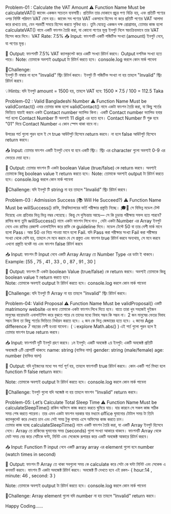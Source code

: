 
Problem-01 : Calculate the VAT Amount 
⚠️ Function Name Must be calculateVAT()
জাবেদ একজন সচেতন ব্যবসায়ী। প্রতিদিন তার দোকানে প্রচুর পণ্য বিক্রি হয়, এবং প্রতিটি পণ্যের ওপর নির্দিষ্ট পরিমাণ VAT যোগ হয়। জাবেদ সব পণ্যের VAT একসাথে হিসেব না করে প্রতিটি পণ্যের VAT আলাদা করে রাখতে চায়, যেন পরবর্তী সময়ে হিসেব করতে সুবিধা হয়।
তুমি যেহেতু একজন দক্ষ প্রোগ্রামার, তোমার কাজ হলো calculateVAT() নামে একটি ফাংশন তৈরি করা, যা কোনো পণ্যের মূল্য ইনপুট নিলে স্বয়ংক্রিয়ভাবে তার VAT হিসেব করে দিবে। 
 VAT Rate:  7.5%
📥 Input:
ফাংশনটি একটি পজিটিভ সংখ্যা (amount) ইনপুট নেবে, যা পণ্যের মূল্য।


🚀 Output:
ফাংশনটি 7.5% VAT ক্যালকুলেট করে একটি সংখ্যা রিটার্ন করবে।
Output দশমিক সংখ্যা হতে পারে।
Note: তোমাকে অবশ্যই output টা রিটার্ন করতে হবে।  console.log করলে কোন মার্ক পাবেনা


🚩Challenge:   
ইনপুট টি নাম্বার না হলে "Invalid"  স্ট্রিং  রিটার্ন করবে। 
ইনপুট টি পজিটিভ সংখ্যা না হয়  তাহলে  "Invalid"  স্ট্রিং  রিটার্ন করবে। 



💡Hints:  যদি ইনপুট amount = 1500 হয়, তাহলে VAT হবে: 1500 × 7.5 / 100 = 112.5 Taka









Problem-02 :  Valid  Bangladeshi Number 
⚠️ Function Name Must be validContact()
এবার তোমার কাজ হলো validContact() নামে একটা ফাংশন তৈরি করা, যা কিছু শর্তের ভিত্তিতে  যাচাই করবে একটা Contact number ভ্যালিড কিনা।  একটি Contact number ভ্যালিড হবার শর্ত হলো 
Contact Number টি অবশ্যই 11 digit এর হতে হবে। 
Contact Number টি  শুরু হবে  "01" দিয়ে 
Contact Number এ কোন স্পেস থাকা যাবে না।   

উপরের শর্ত গুলো পুরন হলে ই সে true আউটপুট হিসেবে return করবে। না হলে false আউটপুট হিসেবে return করবে। 

📥 Input:
তোমার ফাংশন একটি   ইনপুট নেবে যা হবে একটি স্ট্রিং।  স্ট্রিং এর character গুলো অবশ্যই 0-9 এর ভেতরে দেয়া  হবে। 


🚀 Output:
তোমার ফাংশন টি একটা boolean Value (true/false) কে  return করবে। অবশ্যই তোমাকে কিন্তু boolean value ই return করতে হবে। 
Note: তোমাকে অবশ্যই output টা রিটার্ন করতে হবে।  console.log করলে কোন মার্ক পাবেনা


🚩Challenge:  যদি ইনপুট টি string না হয়  তাহলে  "Invalid"  স্ট্রিং  রিটার্ন করবে। 





Problem-03 : Admission Success  (📚 Will He Succeed?)
⚠️ Function Name Must be willSuccess()
রাফি, বিশ্ববিদ্যালয়ের ভর্তি পরীক্ষার প্রস্তুতি নিচ্ছে। 🎓📖 সে বিভিন্ন মডেল টেস্ট দিয়েছে এবং প্রতিবার ভিন্ন ভিন্ন নম্বর পেয়েছে। কিন্তু সে দুশ্চিন্তায় আছে— সে কি চূড়ান্ত পরীক্ষায় সফল হতে পারবে?  রাফির জন্য তুমি willSuccess() নামে একটা ফাংশন লিখে দাও ,  যেটা একটা Number এর Array ইনপুট নেবে এবং রাফির রেজাল্ট এনালাইসিস করে রাফি কে guideline দিবে। 
মডেল টেস্টে 50 বা তার বেশী মার্ক মানে হলো Pass। আর 50 এর নিচে পাওয়া মানে হলো Fail. 
যদি Pass করা পরীক্ষার সংখ্যা  Fail করা পরীক্ষার সংখ্যা থেকে বেশি হয়, তাহলে সে মনে করবে যে সে প্রস্তুত এবং ফাংশন true রিটার্ন করবে 
অন্যথায়, সে মনে করবে এখনো প্রস্তুতি যথেষ্ট নয় এবং ফাংশন false রিটার্ন করবে 

📥 Input:
ফাংশন টি Input নেবে একটি Array
Array তে  Number Type এর ডাটা ই থাকবে।   
Example:   [55 , 75 , 41 , 33 , 0 , 87 , 91 ,  30 ]




🚀 Output:
ফাংশন টি একটা boolean Value (true/false) কে  return করবে। অবশ্যই তোমাকে কিন্তু boolean value ই return করতে হবে।  
Note: তোমাকে অবশ্যই output টা রিটার্ন করতে হবে।  console.log করলে কোন মার্ক পাবেনা


🚩Challenge:  যদি ইনপুট টি Array না হয়  তাহলে  "Invalid"  স্ট্রিং  রিটার্ন করবে। 




Problem-04: Valid Proposal
⚠️ Function Name Must be validProposal()
একটি matrimony website এর জন্য তোমাকে একটা ফাংশন লিখে দিতে হবে। যাতে তারা খুব সহজেই দুইজন মানুষের বায়োডাটা এনালাইসিস করে বুঝতে পারে  যে তাদের মধ্যে বিবাহ সম্ভব কি সম্ভব না।  2 জন মানুষের ভেতর বিবাহ সম্ভব কিনা তা কিছু শর্তের ভিত্তিতে নির্ধারন করতে হবে। 
২ জন কে ভিন্ন জেন্ডারের হতে হবে। 
২ জনের Age difference 7 বছরের বেশী হওয়া যাবেনা।   ( 💡explore  Math.abs()  ) 
এই শর্ত গুলো পুরন হলে ই তোমার ফাংশন true return করবে।  

📥 Input:
ফাংশনটি দুটি ইনপুট গ্রহণ করবে।
১ম ইনপুট: একটি অবজেক্ট
২য় ইনপুট: একটি অবজেক্ট
প্রতিটি অবজেক্টে ৩টি প্রোপার্টি থাকবে:
name: string (ব্যক্তির নাম)
gender: string (male/female)
age: number (ব্যক্তির বয়স)


🚀 Output:
যদি দুইজনের মধ্যে সব শর্ত পূর্ণ হয়, তাহলে ফাংশনটি true রিটার্ন করবে।
কোন একটি শর্ত মিথ্যা হলে function টি false return করবে।  

Note: তোমাকে অবশ্যই output টা রিটার্ন করতে হবে।  console.log করলে কোন মার্ক পাবেনা


🚩Challenge:  ইনপুট গুলো  যদি অব্জেক্ট না হয়  তাহলে ফাংশন  "Invalid" return করবে।  





Problem-05: Let’s Calculate Total Sleep Time
⚠️ Function Name Must be calculateSleepTime()
রাকিব অফিসে কাজ করতে করতে ঘুমিয়ে যায়।  যার কারনে সে সকল কাজ সঠিক সময় শেষ করতে পারেনা। তার এমন একটা ফাংশন দরকার যার মধ্যমে office  ঘুমানোর টোটাল সময় টা তিনি ক্যালকুলেট করে দেখতে চান এবং সেই সময় টুকু বাসায় এসে অফিসের কাজ করতে চান।  
তোমার কাজ হচ্ছে calculateSleepTime() নামে একটি ফাংশন তৈরি করা, যা একটি Array ইনপুট হিসেবে নেবে। Array তে রাকিবের ঘুমানোর সময় (seconds) গুলো সংখ্যা আকারে থাকবে। ফাংশনটি Array থেকে মোট সময় বের করে সেটিকে ঘণ্টা, মিনিট এবং সেকেন্ডে রূপান্তর করে একটি অবজেক্ট আকারে রিটার্ন করবে।

📥 Input:
Function টি input নেবে একটি array 
array এর element গুলো হবে number  (watch times in second) 




🚀 Output:
ফাংশন টি  Array তে থাকা সবগুলো সময় কে calculate করে সেটা কে ঘন্টা মিনিট এবং সেকেন্ড এ কনভার্ট করবে।
ফাংশন টি একটা অবজেক্ট রিটার্ন করবে।  অবজেক্ট টি দেখতে হবে এই রকম- 
{ hour:14 , minute: 46 , second: 3 } 

Note: তোমাকে অবশ্যই output টা রিটার্ন করতে হবে।  console.log করলে কোন মার্ক পাবেনা


🚩Challenge:  Array element গুলো যদি number না হয় তাহলে   "Invalid" return করবে।  


Happy Coding......

